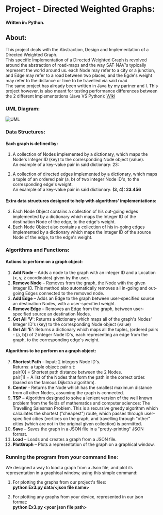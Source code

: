 ﻿# Project - Directed Weighted Graphs:
**Written in: Python.**
## About:
This project deals with the Abstraction, Design and Implementation of a Directed Weighted Graph.  
This specific Implementation of a Directed Weighted Graph is revolved around the abstraction of road-maps and the way SAT-NAV's typically represent the world around us. each Node may refer to a city or a junction, and Edge may refer to a road between two places, and the Egde's weight may refer to the distance or time to be travelled via said road.  
The same project has already been written in Java by my partner and I. This project however, is also meant for testing performance differences between the 2 different Implementations (Java VS Python): [Wiki](https://github.com/shlomoPearl/OOP-Ex3/wiki/ "Comparing our Java program's performance to our Python program's performance")

### UML Diagram:

![UML](https://user-images.githubusercontent.com/73857923/147769542-f42b5408-17b9-457c-bf92-5c0f3256f12d.png)

  
  
  
  
### Data Structures:
#### Each graph is defined by:
1.	A collection of Nodes implemented by a dictionary, which maps the Node's Integer ID (key) to the corresponding Node object (value).  
An example of a key-value pair in said dictionary: 23: <Node Object>

2.	A collection of directed edges implemented by a dictionary, which maps a tuple of an ordered pair (a, b) of two integer Node ID's, to the corresponding edge's weight.  
  An example of a key-value pair in said dictionary: **(3, 4): 23.456**  
  
#### Extra data structures designed to help with algorithms' implementations:  
  
3.	Each Node Object contains a collection of his out-going edges implemented by a dictionary which maps the Integer ID of the destination Node of the edge, to the edge's weight.
4.	Each Node Object also contains a collection of his in-going edges implemented by a dictionary which maps the Integer ID of the source Node of the edge, to the edge's weight.  
### Algorithms and Functions:
#### Actions to perform on a graph object:
1. **Add Node** –  Adds a node to the graph with an integer ID and a Location (x, y, z coordinates) given by the user.
2. **Remove Node** – Removes from the graph, the Node with the given integer ID. This method also automatically removes all in-going and out-going Edges connected to the removed node.
3. **Add Edge** – Adds an Edge to the graph between user-specified source an destination Nodes, with a user-specified weight.
4. **Remove Edge** – Removes an Edge from the graph, between user-specified source an destination Nodes.
5. **Get All 'V'**: Returns a dictionary which maps all of the graph's Nodes' Integer ID's (key) to the corresponding Node object (value)
6. **Get All 'E'**: Returns a dictionary which maps all the tuples, (ordered pairs - (a, b)) of 2 integer Node ID's, each representing an edge from the graph, to the corresponding edge's weight.
#### Algorithms to be perform on a graph object:
7. **Shortest Path** – Input: 2 integers Node ID's.  
Returns: a tuple object: pair s.t:  
pair[0] = Shortest path distance between the 2 Nodes.  
pair[1] = A list of the Nodes that form the path in the correct order.
(based on the famous Dijkstra algorithm).
8. **Center** - Returns the Node which has the smallest maximum distance from all other Nodes, assuming the graph is connected.
9. **TSP** – Algorithm designed to solve a lenient version of the well known problem from the fields of mathematics and computer sciences: The Travelling Salesman Problem. This is a recursive greedy algorithm which calculates the shortest ("cheapest") route, which passes through user-specified cities (vertices on the graph, and travelling through "other" cities (which are not in the original given collection) is permitted.
10. **Save** – Saves the graph in a JSON file in a "pretty-printing" JSON format.
11. **Load** – Loads and creates a graph from a JSON file.
12. **PlotGraph** – Plots a representation of the graph on a graphical window.  
  
### Running the program from your command line:  
  
We designed a way to load a graph from a Json file, and plot its representation in a graphical window, using this simple command:  
  
1. For plotting the graphs from our project's files:  
  **python Ex3.py data/\<json file name\>**  
  
2. For plotting any graphs from your device, represented in our json format:  
  **python Ex3.py \<your json file path\>**
  
